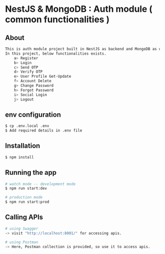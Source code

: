 # NestJS & MongoDB : Auth module ( common functionalities )

## About
```bash
This is auth module project built in NestJS as backend and MongoDB as database.
In this project, below functionalities exists.
    a> Register
    b> Login
    c> Send OTP
    d> Verify OTP
    e> User Profile Get-Update
    f> Account Delete
    g> Change Password
    h> Forgot Password
    i> Social Login
    j> Logout
```

## env configuration
```bash
$ cp .env.local .env
$ Add required details in .env file
```

## Installation
```bash
$ npm install
```

## Running the app

```bash
# watch mode -- development mode
$ npm run start:dev

# production mode
$ npm run start:prod
```

## Calling APIs

```bash
# using Swagger
-> visit "http://localhost:8001/" for accessing apis.

# using Postman
-> Here, Postman collection is provided, so use it to access apis.
```

